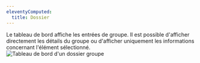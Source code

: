 ```yaml
---
eleventyComputed:
  title: Dossier
---
```

Le tableau de bord affiche les entrées de groupe. Il est possible d'afficher directement les détails du groupe ou d'afficher uniquement les informations concernant l'élément sélectionné.  
![Tableau de bord d'un dossier groupe](https://webdevolutions.azureedge.net/docs/fr/rdm/mac/clip0360.png) 
